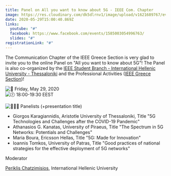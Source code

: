 ```yaml
---
title: Panel on All you want to know about 5G - IEEE Com. Chapter
image: https://res.cloudinary.com/dk5dlrnv1/image/upload/v1621689767/events/100660115_3444482558915187_6153517885428858880_n.jpg_xwg0jf.jpg
date: 2020-05-29T15:00:40.869Z
links:
  youtube: "#"
  facebook: https://www.facebook.com/events/1585003054996763/
  slides: "#"
registrationLink: "#"
---
```

The Communication Chapter of the IEEE Greece Section is very glad to invite you to the online Panel on "All you want to know about 5G"! The Panel is also co-organized by the [IEEE Student Branch - International Hellenic University - Thessaloniki](https://www.facebook.com/ieee.ihuthess/?__cft__[0]=AZVWAQc-tSxYt6NKbkH6NYTK4anejcc-WNG26ppoTh7QUOJd3gWdSajYCA1_lFef-BDJns3zqBvUYF_R4y754jVQsQFZNllVJJ_u1-z6U5HPa5MbdcpEdZSMLlwaReMUiwo&__tn__=q) and the Professional Activities ([IEEE Greece Section](https://www.facebook.com/IEEEGreece/?__cft__[0]=AZVWAQc-tSxYt6NKbkH6NYTK4anejcc-WNG26ppoTh7QUOJd3gWdSajYCA1_lFef-BDJns3zqBvUYF_R4y754jVQsQFZNllVJJ_u1-z6U5HPa5MbdcpEdZSMLlwaReMUiwo&__tn__=q))!

![📆](https://static.xx.fbcdn.net/images/emoji.php/v9/tff/1/16/1f4c6.png) Friday, May 29, 2020\
![🕖](https://static.xx.fbcdn.net/images/emoji.php/v9/tae/1/16/1f556.png) 18:00-19:30 EEST

![💁🏻‍♂️](https://static.xx.fbcdn.net/images/emoji.php/v9/tb0/1/16/1f481_1f3fb_200d_2642.png)
Panelists (+presentation title)
- Giorgos Karagiannidis, Aristotle University of Thessaloniki, Title "5G Technologies and Challenges after the COVID-19 Pandemic"
- Athanasios G. Kanatas, University of Piraeus, Title "The Spectrum in 5G Networks: Potentials and Challenges"
- Maria Boura, Ericsson Hellas, Title "5G: Made for Innovation"
- Ioannis Tomkos, University of Patras, Title "Good practices of national strategies for the effective deployment of 5G networks"

Moderator

[Periklis Chatzimisios](https://www.facebook.com/periklis.chatzimisios?__cft__[0]=AZVWAQc-tSxYt6NKbkH6NYTK4anejcc-WNG26ppoTh7QUOJd3gWdSajYCA1_lFef-BDJns3zqBvUYF_R4y754jVQsQFZNllVJJ_u1-z6U5HPa5MbdcpEdZSMLlwaReMUiwo&__tn__=q), International Hellenic University
